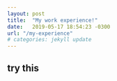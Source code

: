 ```yaml
---
layout: post
title:  "My work experience!"
date:   2019-05-17 18:54:23 -0300
url: "/my-experience"
# categories: jekyll update
---
```


## try this